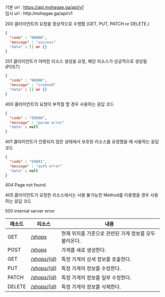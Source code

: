 
기본 url : https://api.mohagae.ga/api/v1  
임시 url : http:/mohagae.ga/api/v1

200	클라이언트의 요청을 정상적으로 수행함 (GET, PUT, PATCH or DELETE.)
```json
{
  "code" : "N0000",
  "message" : "success"
  "data" : [] or {}
}
```

201	클라이언트가 어떠한 리소스 생성을 요청, 해당 리소스가 성공적으로 생성됨(POST)
```json
{
  "code" : "N0000",
  "message" : "created" 
  "data" : [] or {}
}
```

400	클라이언트의 요청이 부적절 할 경우 사용하는 응답 코드
```json
{
  "code" : "E0000",
  "message" : "param error"
  "data" : null
}
```

401	클라이언트가 인증되지 않은 상태에서 보호된 리소스를 요청했을 때 사용하는 응답 코드
```json
{
  "code" : "E0001",
  "message" : "auth error"
  "data" : null
}
```

404 Page not found

405	클라이언트가 요청한 리소스에서는 사용 불가능한 Method를 이용했을 경우 사용하는 응답 코드

500	internal server error

|메소드 | 리소스| 내용|
|--|--|--|
GET| [/shops](./get-shops.md) | 현재 위치를 기준으로 관련된 가게 정보를 모두 불러온다. |
POST| [/shops](./post-shops.md) | 가게를 새로 생성한다. |
GET| [/shops/{id}](./get-shops-detail.md) | 특정 가게의 상세 정보를 호출한다. |
PUT | [/shops/{id}](./update-shop.md) | 특정 가게의 정보를 수정한다. |
PATCH | [/shops/{id}](./patch-shop.md) | 특정 가게의 정보를 일부 수정한다. |
DELETE | [/shops/{id}](./delete-shop.md) | 특정 가게의 정보를 삭제한다. |
